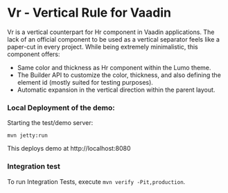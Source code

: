 # Vr - Vertical Rule for Vaadin

Vr is a vertical counterpart for Hr component in Vaadin applications. 
The lack of an official component to be used as a vertical separator feels like a paper-cut in every project.
While being extremely minimalistic, this component offers:

- Same color and thickness as Hr component within the Lumo theme.
- The Builder API to customize the color, thickness, and also defining the element id (mostly suited for testing purposes).
- Automatic expansion in the vertical direction within the parent layout.

### Local Deployment of the demo:

Starting the test/demo server:
```
mvn jetty:run
```

This deploys demo at http://localhost:8080

### Integration test

To run Integration Tests, execute `mvn verify -Pit,production`.
